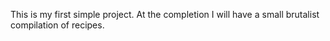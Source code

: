 This is my first simple project.  At the completion I will have a small brutalist compilation of recipes.